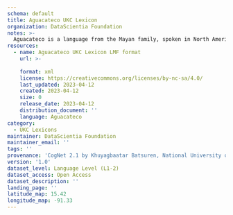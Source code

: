 ```yaml
---
schema: default
title: Aguacateco UKC Lexicon
organization: DataScientia Foundation
notes: >-
  Aguacateco is a language from the Mayan family, spoken in North America. The UKC Lexicon of Aguacateco is represented as a lexico-semantic network. It consists of words, word senses, synsets, as well as sense-level and synset-level relationships.
resources:
  - name: Aguacateco UKC Lexicon LMF format
    url: >-
      
    format: xml
    license: https://creativecommons.org/licenses/by-nc-sa/4.0/
    last_updated: 2023-04-12
    created: 2023-04-12
    size: 0
    release_date: 2023-04-12
    distribution_document: ''
    language: Aguacateco
category:
  - UKC Lexicons
maintainer: DataScientia Foundation
maintainer_email: ''
tags: ''
provenance: 'CogNet 2.1 by Khuyagbaatar Batsuren, National University of Mongolia (http://cognet.ukc.disi.unitn.it); Native Languages of the Americas 2021.11. by Laura Redish and Orrin Lewis (http://www.native-languages.org); Princeton WordNet 2.1 by Princeton University (https://wordnet.princeton.edu)'
version: '1.0'
dataset_level: Language Level (L1-2)
dataset_access: Open Access
dataset_description: ''
landing_page: ''
latitude_map: 15.42
longitude_map: -91.33
---
```

